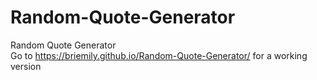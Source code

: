 # Random-Quote-Generator
Random Quote Generator <br>
Go to https://briemily.github.io/Random-Quote-Generator/ for a working version
